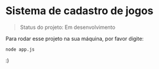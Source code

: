# Sistema de cadastro de jogos 

> Status do projeto: Em desenvolvimento

Para rodar esse projeto na sua máquina, por favor digite:

```
node app.js
```
:)